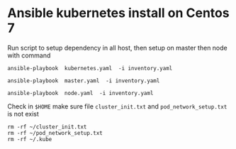 # Ansible kubernetes install on Centos 7

Run script to setup dependency in all host, then setup on master then node with command

`ansible-playbook  kubernetes.yaml  -i inventory.yaml`

`ansible-playbook  master.yaml  -i inventory.yaml`

`ansible-playbook  node.yaml  -i inventory.yaml`


Check in `$HOME` make sure file `cluster_init.txt` and `pod_network_setup.txt` is not exist

```
rm -rf ~/cluster_init.txt 
rm -rf ~/pod_network_setup.txt
rm -rf ~/.kube
```

